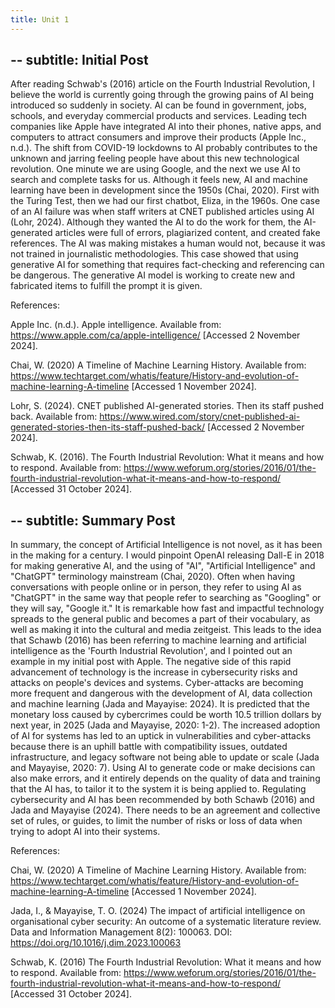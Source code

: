 ```yaml
---
title: Unit 1
---
```


--
subtitle: Initial Post
-- 

After reading Schwab's (2016) article on the Fourth Industrial Revolution, I believe the world is currently going through the growing pains of AI being introduced so suddenly in society. AI can be found in government, jobs, schools, and everyday commercial products and services. Leading tech companies like Apple have integrated AI into their phones, native apps, and computers to attract consumers and improve their products (Apple Inc., n.d.). The shift from COVID-19 lockdowns to AI probably contributes to the unknown and jarring feeling people have about this new technological revolution. One minute we are using Google, and the next we use AI to search and complete tasks for us. Although it feels new, AI and machine learning have been in development since the 1950s (Chai, 2020). First with the Turing Test, then we had our first chatbot, Eliza, in the 1960s. One case of an AI failure was when staff writers at CNET published articles using AI (Lohr, 2024). Although they wanted the AI to do the work for them, the AI-generated articles were full of errors, plagiarized content, and created fake references. The AI was making mistakes a human would not, because it was not trained in journalistic methodologies. This case showed that using generative AI for something that requires fact-checking and referencing can be dangerous. The generative AI model is working to create new and fabricated items to fulfill the prompt it is given. 

References:

Apple Inc. (n.d.). Apple intelligence. Available from: https://www.apple.com/ca/apple-intelligence/ [Accessed 2 November 2024].

Chai, W. (2020) A Timeline of Machine Learning History. Available from: https://www.techtarget.com/whatis/feature/History-and-evolution-of-machine-learning-A-timeline  [Accessed 1 November 2024].

Lohr, S. (2024). CNET published AI-generated stories. Then its staff pushed back. Available from: https://www.wired.com/story/cnet-published-ai-generated-stories-then-its-staff-pushed-back/ [Accessed 2 November 2024]. 

Schwab, K. (2016). The Fourth Industrial Revolution: What it means and how to respond. Available from: https://www.weforum.org/stories/2016/01/the-fourth-industrial-revolution-what-it-means-and-how-to-respond/ [Accessed 31 October 2024]. 

--
subtitle: Summary Post
--

In summary, the concept of Artificial Intelligence is not novel, as it has been in the making for a century. I would pinpoint OpenAI releasing Dall-E in 2018 for making generative AI, and the using of "AI", "Artificial Intelligence" and "ChatGPT" terminology mainstream (Chai, 2020). Often when having conversations with people online or in person, they refer to using AI as "ChatGPT" in the same way that people refer to searching as "Googling" or they will say, "Google it." It is remarkable how fast and impactful technology spreads to the general public and becomes a part of their vocabulary, as well as making it into the cultural and media zeitgeist. This leads to the idea that Schawb (2016) has been referring to machine learning and artificial intelligence as the 'Fourth Industrial Revolution', and I pointed out an example in my initial post with Apple. The negative side of this rapid advancement of technology is the increase in cybersecurity risks and attacks on people's devices and systems. Cyber-attacks are becoming more frequent and dangerous with the development of AI, data collection and machine learning (Jada and Mayayise: 2024). It is predicted that the monetary loss caused by cybercrimes could be worth 10.5 trillion dollars by next year, in 2025 (Jada and Mayayise, 2020: 1-2). The increased adoption of AI for systems has led to an uptick in vulnerabilities and cyber-attacks because there is an uphill battle with compatibility issues, outdated infrastructure, and legacy software not being able to update or scale (Jada and Mayayise, 2020: 7). Using AI to generate code or make decisions can also make errors, and it entirely depends on the quality of data and training that the AI has, to tailor it to the system it is being applied to. Regulating cybersecurity and AI has been recommended by both Schawb (2016) and Jada and Mayayise (2024). There needs to be an agreement and collective set of rules, or guides, to limit the number of risks or loss of data when trying to adopt AI into their systems. 



References:

Chai, W. (2020) A Timeline of Machine Learning History. Available from: https://www.techtarget.com/whatis/feature/History-and-evolution-of-machine-learning-A-timeline  [Accessed 1 November 2024].

Jada, I., & Mayayise, T. O. (2024) The impact of artificial intelligence on organisational cyber security: An outcome of a systematic literature review. Data and Information Management 8(2): 100063. DOI: https://doi.org/10.1016/j.dim.2023.100063 

Schwab, K. (2016) The Fourth Industrial Revolution: What it means and how to respond. Available from: https://www.weforum.org/stories/2016/01/the-fourth-industrial-revolution-what-it-means-and-how-to-respond/ [Accessed 31 October 2024].
